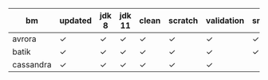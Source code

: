 |bm | updated | jdk 8 | jdk 11 | clean | scratch | validation | small | default | large | huge | latency |
|-|-|-|-|-|-|-|-|-|-|-|-|
|avrora|✓|✓|✓|✓|✓|✓|✓|✓|✓|||
|batik|✓|✓|✓|✓|✓|✓|✓|✓|✓|✓||
|cassandra|✓|✓|✓|✓|✓|✓||✓|✓||?|
